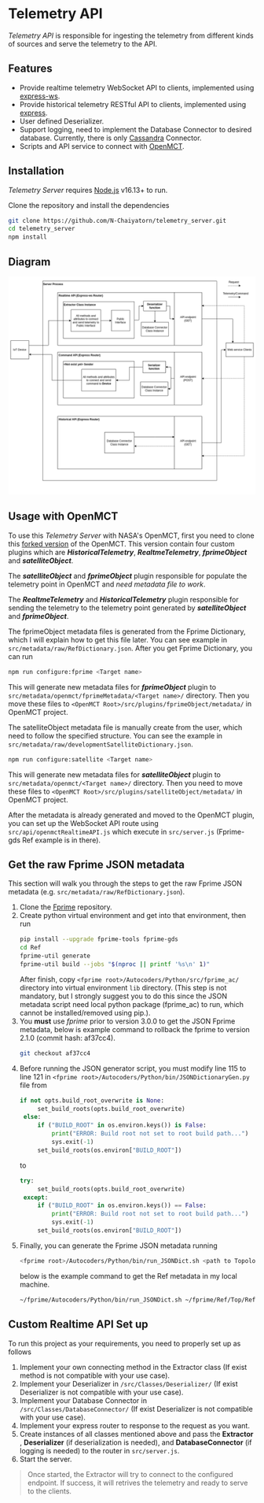 # Telemetry API

_Telemetry API_ is responsible for ingesting the telemetry from different kinds of sources and serve the telemetry to the API.

## Features

- Provide realtime telemetry WebSocket API to clients, implemented using [express-ws].
- Provide historical telemetry RESTful API to clients, implemented using [express].
- User defined Deserializer.
- Support logging, need to implement the Database Connector to desired database. Currently, there is only [Cassandra] Connector.
- Scripts and API service to connect with [OpenMCT].

## Installation

_Telemetry Server_ requires [Node.js](https://nodejs.org/) v16.13+ to run.

Clone the repository and install the dependencies

```sh
git clone https://github.com/N-Chaiyatorn/telemetry_server.git
cd telemetry_server
npm install
```

## Diagram

![telemetry-api arch](public/telemetry-api.png)

## Usage with OpenMCT

To use this _Telemetry Server_ with NASA's OpenMCT, first you need to clone this [forked version] of the OpenMCT. This version contain four custom plugins which are **_HistoricalTelemetry_**, **_RealtmeTelemetry_**, **_fprimeObject_** and **_satelliteObject_**.

The **_satelliteObject_** and **_fprimeObject_** plugin responsible for populate the telemetry point in OpenMCT and _need metadata file to work_.

The **_RealtmeTelemetry_** and **_HistoricalTelemetry_** plugin responsible for sending the telemetry to the telemetry point generated by **_satelliteObject_** and **_fprimeObject_**.

The fprimeObject metadata files is generated from the Fprime Dictionary, which I will explain how to get this file later. You can see example in `src/metadata/raw/RefDictionary.json`. After you get Fprime Dictionary, you can run

```sh
npm run configure:fprime <Target name>
```

This will generate new metadata files for **_fprimeObject_** plugin to `src/metadata/openmct/fprimeMetadata/<Target name>/` directory. Then you move these files to `<OpenMCT Root>/src/plugins/fprimeObject/metadata/` in OpenMCT project.

The satelliteObject metadata file is manually create from the user, which need to follow the specified structure. You can see the example in `src/metadata/raw/developmentSatelliteDictionary.json`.

```sh
npm run configure:satellite <Target name>
```

This will generate new metadata files for **_satelliteObject_** plugin to `src/metadata/openmct/<Target name>/` directory. Then you need to move these files to `<OpenMCT Root>/src/plugins/satelliteObject/metadata/` in OpenMCT project.

After the metadata is already generated and moved to the OpenMCT plugin, you can set up the WebSocket API route using `src/api/openmctRealtimeAPI.js` which execute in `src/server.js` (Fprime-gds Ref example is in there).

## Get the raw Fprime JSON metadata

This section will walk you through the steps to get the raw Fprime JSON metadata (e.g. `src/metadata/raw/RefDictionary.json`).

1. Clone the [Fprime] repository.
2. Create python virtual environment and get into that environment, then run
   ```sh
   pip install --upgrade fprime-tools fprime-gds
   cd Ref
   fprime-util generate
   fprime-util build --jobs "$(nproc || printf '%s\n' 1)"
   ```
   After finish, copy `<fprime root>/Autocoders/Python/src/fprime_ac/` directory into virtual environment `lib` directory.
   (This step is not mandatory, but I strongly suggest you to do this since the JSON metadata script need local python package (fprime_ac) to run, which cannot be installed/removed using pip.).
3. You **must** use _fprime_ prior to version 3.0.0 to get the JSON Fprime metadata, below is example command to rollback the fprime to version 2.1.0 (commit hash: af37cc4).
   ```sh
   git checkout af37cc4
   ```
4. Before running the JSON generator script, you must modify line 115 to line 121 in `<fprime root>/Autocoders/Python/bin/JSONDictionaryGen.py` file from
   ```python
   if not opts.build_root_overwrite is None:
        set_build_roots(opts.build_root_overwrite)
    else:
        if ("BUILD_ROOT" in os.environ.keys()) is False:
            print("ERROR: Build root not set to root build path...")
            sys.exit(-1)
        set_build_roots(os.environ["BUILD_ROOT"])
   ```
   to
   ```python
   try:
        set_build_roots(opts.build_root_overwrite)
    except:
        if ("BUILD_ROOT" in os.environ.keys()) == False:
            print("ERROR: Build root not set to root build path...")
            sys.exit(-1)
        set_build_roots(os.environ["BUILD_ROOT"])
   ```
5. Finally, you can generate the Fprime JSON metadata running
   ```sh
   <fprime root>/Autocoders/Python/bin/run_JSONDict.sh <path to TopologyAppAi.xml>
   ```
   below is the example command to get the Ref metadata in my local machine.
   ```sh
   ~/fprime/Autocoders/Python/bin/run_JSONDict.sh ~/fprime/Ref/Top/RefTopologyAppAi.xml
   ```

## Custom Realtime API Set up

To run this project as your requirements, you need to properly set up as follows

1. Implement your own connecting method in the Extractor class (If exist method is not compatible with your use case).
2. Implement your Deserializer in `/src/Classes/Deserializer/` (If exist Deserializer is not compatible with your use case).
3. Implement your Database Connector in `/src/Classes/DatabaseConnector/` (If exist Deserializer is not compatible with your use case).
4. Implement your express router to response to the request as you want.
5. Create instances of all classes mentioned above and pass the **Extractor** , **Deserializer** (if deserialization is needed), and **DatabaseConnector** (if logging is needed) to the router in `src/server.js`.
6. Start the server.

> Once started, the Extractor will try to connect to the configured endpoint. If success, it will retrives the telemetry and ready to serve to the clients.

[//]: # "References"
[node.js]: http://nodejs.org
[express]: http://expressjs.com
[openmct]: https://github.com/nasa/openmct
[cassandra]: https://cassandra.apache.org/_/index.html
[express-ws]: https://github.com/HenningM/express-ws
[ws]: https://github.com/websockets/ws
[cassandra-nodejs-driver]: https://github.com/datastax/nodejs-driver
[node-serialport]: https://github.com/serialport/node-serialport
[forked version]: https://github.com/N-Chaiyatorn/openmct
[fprime]: https://github.com/nasa/fprime
